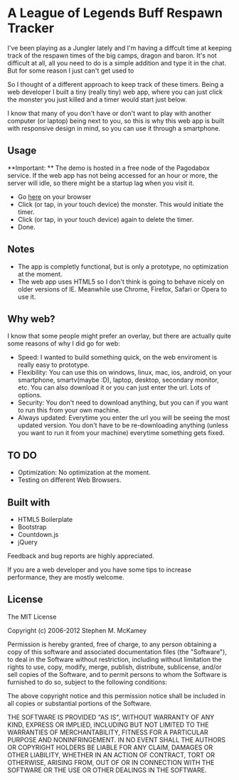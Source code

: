 # A League of Legends Buff Respawn Tracker

I've been playing as a Jungler lately and I'm having a diffcult time at keeping track of the respawn times of the big camps, dragon and baron. It's not difficult at all, all you need to do is a simple addition and type it in the chat. But for some reason I just can't get used to

So I thought of a different approach to keep track of these timers. Being a web developer I built a tiny (really tiny) web app, where you can just click the monster you just killed and a timer would start just below.

I know that many of you don't have or don't want to play with another computer (or laptop) being next to you, so this is why this web app is built with responsive design in mind, so you can use it through a smartphone.

## Usage

**Important: ** The demo is hosted in a free node of the Pagodabox service. If the web app has not being accessed for an hour or more, the server will idle, so there might be a startup lag when you visit it.

* Go [here](http://lol-respawn-tracker.pagodabox.com/) on your browser
* Click (or tap, in your touch device) the monster. This would initiate the timer.
* Click (or tap, in your touch device) again to delete the timer.
* Done.

## Notes

* The app is completly functional, but is only a prototype, no optimization at the moment.
* The web app uses HTML5 so I don't think is going to behave nicely on older versions of IE. Meanwhile use Chrome, Firefox, Safari or Opera to use it.

## Why web?

I know that some people might prefer an overlay, but there are actually quite some reasons of why I did go for web:

* Speed: I wanted to build something quick, on the web enviroment is really easy to prototype.
* Flexibility: You can use this on windows, linux, mac, ios, android, on your smartphone, smartv(maybe :D), laptop, desktop, secondary monitor, etc. You can also download it or you can just enter the url. Lots of options.
* Security: You don't need to download anything, but you can if you want to run this from your own machine.
* Always updated: Everytime you enter the url you will be seeing the most updated version. You don't have to be re-downloading anything (unless you want to run it from your machine) everytime something gets fixed.

## TO DO

* Optimization: No optimization at the moment.
* Testing on different Web Browsers.

## Built with

* HTML5 Boilerplate
* Bootstrap
* Countdown.js
* jQuery

Feedback and bug reports are highly appreciated.

If you are a web developer and you have some tips to increase performance, they are mostly welcome.

## License

The MIT License

Copyright (c) 2006-2012 Stephen M. McKamey

Permission is hereby granted, free of charge, to any person obtaining a copy
of this software and associated documentation files (the "Software"), to deal
in the Software without restriction, including without limitation the rights
to use, copy, modify, merge, publish, distribute, sublicense, and/or sell
copies of the Software, and to permit persons to whom the Software is
furnished to do so, subject to the following conditions:

The above copyright notice and this permission notice shall be included in
all copies or substantial portions of the Software.

THE SOFTWARE IS PROVIDED "AS IS", WITHOUT WARRANTY OF ANY KIND, EXPRESS OR
IMPLIED, INCLUDING BUT NOT LIMITED TO THE WARRANTIES OF MERCHANTABILITY,
FITNESS FOR A PARTICULAR PURPOSE AND NONINFRINGEMENT. IN NO EVENT SHALL THE
AUTHORS OR COPYRIGHT HOLDERS BE LIABLE FOR ANY CLAIM, DAMAGES OR OTHER
LIABILITY, WHETHER IN AN ACTION OF CONTRACT, TORT OR OTHERWISE, ARISING FROM,
OUT OF OR IN CONNECTION WITH THE SOFTWARE OR THE USE OR OTHER DEALINGS IN
THE SOFTWARE.
